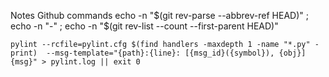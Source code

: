 
Notes 
   Github commands 
   echo -n "$(git rev-parse --abbrev-ref HEAD)" ; echo -n "-" ; echo -n "$(git rev-list --count --first-parent HEAD)"




```pylint --rcfile=pylint.cfg $(find handlers -maxdepth 1 -name "*.py" -print)  --msg-template="{path}:{line}: [{msg_id}({symbol}), {obj}] {msg}" > pylint.log || exit 0```






